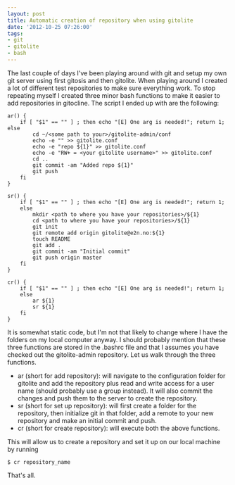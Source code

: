 ```yaml
---
layout: post
title: Automatic creation of repository when using gitolite
date: '2012-10-25 07:26:00'
tags:
- git
- gitolite
- bash
---
```


The last couple of days I've been playing around with git and setup my own git server using first gitosis and then gitolite. When playing around I created a lot of different test repositories to make sure everything work. To stop repeating myself I created three minor bash functions to make it easier to add repositories in gitocline. The script I ended up with are the following:

    ar() {
        if [ "$1" == "" ] ; then echo "[E] One arg is needed!"; return 1; 
	else
            cd ~/<some path to your>/gitolite-admin/conf
            echo -e "" >> gitolite.conf
            echo -e "repo ${1}" >> gitolite.conf
            echo -e "RW+ = <your gitolite username>" >> gitolite.conf
            cd ..
            git commit -am "Added repo ${1}"
            git push
        fi 	
    }

    sr() {
        if [ "$1" == "" ] ; then echo "[E] One arg is needed!"; return 1; 
        else
            mkdir <path to where you have your repositories>/${1}
            cd <path to where you have your repositories>/${1}
            git init
            git remote add origin gitolite@e2n.no:${1}
            touch README
            git add .
            git commit -am "Initial commit"
            git push origin master
        fi
    }

    cr() {
        if [ "$1" == "" ] ; then echo "[E] One arg is needed!"; return 1; 
        else
            ar ${1}
            sr ${1}
        fi
    }
		
It is somewhat static code, but I'm not that likely to change where I have the folders on my local computer anyway. I should probably mention that these three functions are stored in the .bashrc file and that I assumes you have checked out the gitolite-admin repository. Let us walk through the three functions.

 - ar (short for add repository): will navigate to the configuration folder for gitolite and add the repository plus read and write access for a user name (should probably use a group instead). It will also commit the changes and push them to the server to create the repository.
 - sr (short for set up repository): will first create a folder for the repository, then initialize git in that folder, add a remote to your new repository and make an initial commit and push.
 - cr (short for create repository): will execute both the above functions.

This will allow us to create a repository and set it up on our local machine by running

    $ cr repository_name

That's all.